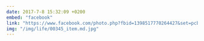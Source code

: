 ```yaml
---
date: 2017-7-8 15:32:09 +0200
embed: "facebook"
link: "https://www.facebook.com/photo.php?fbid=1398517770264427&set=pcb.1398519653597572&type=3&theater"
img: "/img/life/00345_item.md.jpg"
---
```

